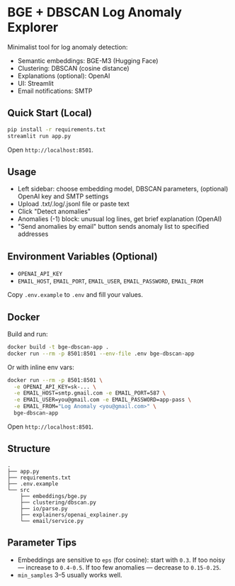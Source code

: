 # BGE + DBSCAN Log Anomaly Explorer

Minimalist tool for log anomaly detection:
- Semantic embeddings: BGE-M3 (Hugging Face)
- Clustering: DBSCAN (cosine distance)
- Explanations (optional): OpenAI
- UI: Streamlit
- Email notifications: SMTP

## Quick Start (Local)

```bash
pip install -r requirements.txt
streamlit run app.py
```

Open `http://localhost:8501`.

## Usage
- Left sidebar: choose embedding model, DBSCAN parameters, (optional) OpenAI key and SMTP settings
- Upload .txt/.log/.jsonl file or paste text
- Click "Detect anomalies"
- Anomalies (-1) block: unusual log lines, get brief explanation (OpenAI)
- "Send anomalies by email" button sends anomaly list to specified addresses

## Environment Variables (Optional)
- `OPENAI_API_KEY`
- `EMAIL_HOST`, `EMAIL_PORT`, `EMAIL_USER`, `EMAIL_PASSWORD`, `EMAIL_FROM`

Copy `.env.example` to `.env` and fill your values.

## Docker

Build and run:
```bash
docker build -t bge-dbscan-app .
docker run --rm -p 8501:8501 --env-file .env bge-dbscan-app
```

Or with inline env vars:
```bash
docker run --rm -p 8501:8501 \
  -e OPENAI_API_KEY=sk-... \
  -e EMAIL_HOST=smtp.gmail.com -e EMAIL_PORT=587 \
  -e EMAIL_USER=you@gmail.com -e EMAIL_PASSWORD=app-pass \
  -e EMAIL_FROM="Log Anomaly <you@gmail.com>" \
  bge-dbscan-app
```

Open `http://localhost:8501`.

## Structure
```
.
├── app.py
├── requirements.txt
├── .env.example
└── src
    ├── embeddings/bge.py
    ├── clustering/dbscan.py
    ├── io/parse.py
    ├── explainers/openai_explainer.py
    └── email/service.py
```

## Parameter Tips
- Embeddings are sensitive to `eps` (for cosine): start with `0.3`. If too noisy — increase to `0.4-0.5`. If too few anomalies — decrease to `0.15-0.25`.
- `min_samples` 3–5 usually works well.